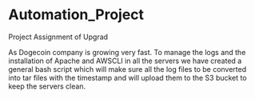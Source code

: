 # Automation_Project
Project Assignment of Upgrad

As Dogecoin company is growing very fast. To manage the logs and the installation of Apache and AWSCLI in all the servers we have created a general bash script which will make sure all the log files to be converted into tar files with the timestamp and will upload them to the S3 bucket to keep the servers clean. 
